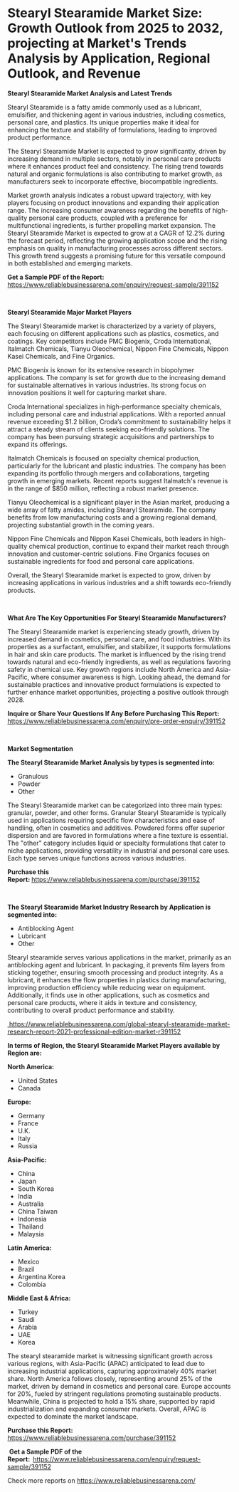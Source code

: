 <p><h1>Stearyl Stearamide Market Size: Growth Outlook from 2025 to 2032, projecting at Market's Trends Analysis by Application, Regional Outlook, and Revenue</h1></p><p><strong>Stearyl Stearamide Market Analysis and Latest Trends</strong></p>
<p><p>Stearyl Stearamide is a fatty amide commonly used as a lubricant, emulsifier, and thickening agent in various industries, including cosmetics, personal care, and plastics. Its unique properties make it ideal for enhancing the texture and stability of formulations, leading to improved product performance.</p><p>The Stearyl Stearamide Market is expected to grow significantly, driven by increasing demand in multiple sectors, notably in personal care products where it enhances product feel and consistency. The rising trend towards natural and organic formulations is also contributing to market growth, as manufacturers seek to incorporate effective, biocompatible ingredients.</p><p>Market growth analysis indicates a robust upward trajectory, with key players focusing on product innovations and expanding their application range. The increasing consumer awareness regarding the benefits of high-quality personal care products, coupled with a preference for multifunctional ingredients, is further propelling market expansion. The Stearyl Stearamide Market is expected to grow at a CAGR of 12.2% during the forecast period, reflecting the growing application scope and the rising emphasis on quality in manufacturing processes across different sectors. This growth trend suggests a promising future for this versatile compound in both established and emerging markets.</p></p>
<p><strong>Get a Sample PDF of the Report:&nbsp;</strong> <a href="https://www.reliablebusinessarena.com/enquiry/request-sample/391152?utm_campaign=3218&utm_medium=2&utm_source=Github&utm_content=ia&utm_term=31032025&utm_id=stearyl-stearamide">https://www.reliablebusinessarena.com/enquiry/request-sample/391152</a></p>
<p>&nbsp;</p>
<p><strong>Stearyl Stearamide Major Market Players</strong></p>
<p><p>The Stearyl Stearamide market is characterized by a variety of players, each focusing on different applications such as plastics, cosmetics, and coatings. Key competitors include PMC Biogenix, Croda International, Italmatch Chemicals, Tianyu Oleochemical, Nippon Fine Chemicals, Nippon Kasei Chemicals, and Fine Organics.</p><p>PMC Biogenix is known for its extensive research in biopolymer applications. The company is set for growth due to the increasing demand for sustainable alternatives in various industries. Its strong focus on innovation positions it well for capturing market share.</p><p>Croda International specializes in high-performance specialty chemicals, including personal care and industrial applications. With a reported annual revenue exceeding $1.2 billion, Croda’s commitment to sustainability helps it attract a steady stream of clients seeking eco-friendly solutions. The company has been pursuing strategic acquisitions and partnerships to expand its offerings.</p><p>Italmatch Chemicals is focused on specialty chemical production, particularly for the lubricant and plastic industries. The company has been expanding its portfolio through mergers and collaborations, targeting growth in emerging markets. Recent reports suggest Italmatch's revenue is in the range of $850 million, reflecting a robust market presence.</p><p>Tianyu Oleochemical is a significant player in the Asian market, producing a wide array of fatty amides, including Stearyl Stearamide. The company benefits from low manufacturing costs and a growing regional demand, projecting substantial growth in the coming years.</p><p>Nippon Fine Chemicals and Nippon Kasei Chemicals, both leaders in high-quality chemical production, continue to expand their market reach through innovation and customer-centric solutions. Fine Organics focuses on sustainable ingredients for food and personal care applications.</p><p>Overall, the Stearyl Stearamide market is expected to grow, driven by increasing applications in various industries and a shift towards eco-friendly products.</p></p>
<p>&nbsp;</p>
<p><strong>What Are The Key Opportunities For Stearyl Stearamide Manufacturers?</strong></p>
<p><p>The Stearyl Stearamide market is experiencing steady growth, driven by increased demand in cosmetics, personal care, and food industries. With its properties as a surfactant, emulsifier, and stabilizer, it supports formulations in hair and skin care products. The market is influenced by the rising trend towards natural and eco-friendly ingredients, as well as regulations favoring safety in chemical use. Key growth regions include North America and Asia-Pacific, where consumer awareness is high. Looking ahead, the demand for sustainable practices and innovative product formulations is expected to further enhance market opportunities, projecting a positive outlook through 2028.</p></p>
<p><strong>Inquire or Share Your Questions If Any Before Purchasing This Report:</strong> <a href="https://www.reliablebusinessarena.com/enquiry/pre-order-enquiry/391152?utm_campaign=3218&utm_medium=2&utm_source=Github&utm_content=ia&utm_term=31032025&utm_id=stearyl-stearamide">https://www.reliablebusinessarena.com/enquiry/pre-order-enquiry/391152</a></p>
<p>&nbsp;</p>
<p><strong>Market Segmentation</strong></p>
<p><strong>The Stearyl Stearamide Market Analysis by types is segmented into:</strong></p>
<p><ul><li>Granulous</li><li>Powder</li><li>Other</li></ul></p>
<p><p>The Stearyl Stearamide market can be categorized into three main types: granular, powder, and other forms. Granular Stearyl Stearamide is typically used in applications requiring specific flow characteristics and ease of handling, often in cosmetics and additives. Powdered forms offer superior dispersion and are favored in formulations where a fine texture is essential. The "other" category includes liquid or specialty formulations that cater to niche applications, providing versatility in industrial and personal care uses. Each type serves unique functions across various industries.</p></p>
<p><strong>Purchase this Report:&nbsp;</strong><a href="https://www.reliablebusinessarena.com/purchase/391152?utm_campaign=3218&utm_medium=2&utm_source=Github&utm_content=ia&utm_term=31032025&utm_id=stearyl-stearamide">https://www.reliablebusinessarena.com/purchase/391152</a></p>
<p>&nbsp;</p>
<p><strong>The Stearyl Stearamide Market Industry Research by Application is segmented into:</strong></p>
<p><ul><li>Antiblocking Agent</li><li>Lubricant</li><li>Other</li></ul></p>
<p><p>Stearyl stearamide serves various applications in the market, primarily as an antiblocking agent and lubricant. In packaging, it prevents film layers from sticking together, ensuring smooth processing and product integrity. As a lubricant, it enhances the flow properties in plastics during manufacturing, improving production efficiency while reducing wear on equipment. Additionally, it finds use in other applications, such as cosmetics and personal care products, where it aids in texture and consistency, contributing to overall product performance and stability.</p></p>
<p><a href="https://www.reliablebusinessarena.com/global-stearyl-stearamide-market-research-report-2021-professional-edition-market-r391152?utm_campaign=3218&utm_medium=2&utm_source=Github&utm_content=ia&utm_term=31032025&utm_id=stearyl-stearamide">&nbsp;https://www.reliablebusinessarena.com/global-stearyl-stearamide-market-research-report-2021-professional-edition-market-r391152</a></p>
<p><strong>In terms of Region, the Stearyl Stearamide Market Players available by Region are:</strong></p>
<p>
    <p> <strong> North America: </strong>
        <ul>
            <li>United States</li>
            <li>Canada</li>
        </ul>
        </p> 
    <p> <strong> Europe: </strong>
        <ul>
            <li>Germany</li>
            <li>France</li>
            <li>U.K.</li>
            <li>Italy</li>
            <li>Russia</li>
        </ul>
        </p> 
    <p> <strong> Asia-Pacific: </strong>
        <ul>
            <li>China</li>
            <li>Japan</li>
            <li>South Korea</li>
            <li>India</li>
            <li>Australia</li>
            <li>China Taiwan</li>
            <li>Indonesia</li>
            <li>Thailand</li>
            <li>Malaysia</li>
        </ul>
        </p> 
    <p> <strong> Latin America: </strong>
        <ul>
            <li>Mexico</li>
            <li>Brazil</li>
            <li>Argentina Korea</li>
            <li>Colombia</li>
        </ul>
        </p> 
    <p> <strong> Middle East & Africa: </strong>
        <ul>
            <li>Turkey</li>
            <li>Saudi</li>
            <li>Arabia</li>
            <li>UAE</li>
            <li>Korea</li>
        </ul>
    </p>
    </p>
<p><p>The stearyl stearamide market is witnessing significant growth across various regions, with Asia-Pacific (APAC) anticipated to lead due to increasing industrial applications, capturing approximately 40% market share. North America follows closely, representing around 25% of the market, driven by demand in cosmetics and personal care. Europe accounts for 20%, fueled by stringent regulations promoting sustainable products. Meanwhile, China is projected to hold a 15% share, supported by rapid industrialization and expanding consumer markets. Overall, APAC is expected to dominate the market landscape.</p></p>
<p><strong>Purchase this Report: </strong><a href="https://www.reliablebusinessarena.com/purchase/391152?utm_campaign=3218&utm_medium=2&utm_source=Github&utm_content=ia&utm_term=31032025&utm_id=stearyl-stearamide">https://www.reliablebusinessarena.com/purchase/391152</a></p>
<p>&nbsp;<strong>Get a Sample PDF of the Report:&nbsp;&nbsp;</strong><a href="https://www.reliablebusinessarena.com/enquiry/request-sample/391152?utm_campaign=3218&utm_medium=2&utm_source=Github&utm_content=ia&utm_term=31032025&utm_id=stearyl-stearamide">https://www.reliablebusinessarena.com/enquiry/request-sample/391152</a></p>
<p><strong></strong></p>
<p>Check more reports on <a href="https://www.reliablebusinessarena.com/?utm_campaign=3218&utm_medium=2&utm_source=Github&utm_content=ia&utm_term=31032025&utm_id=stearyl-stearamide">https://www.reliablebusinessarena.com/</a></p>